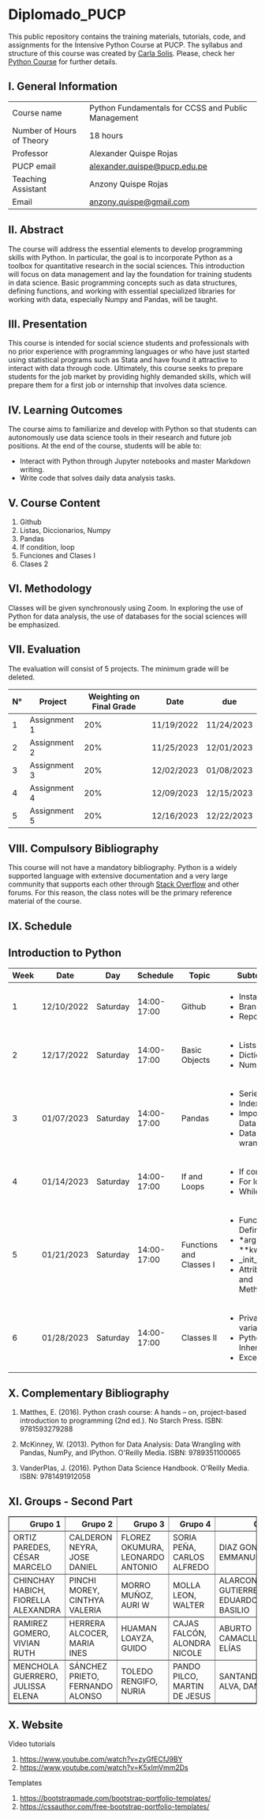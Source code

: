 # Diplomado_PUCP
This public repository contains the training materials, tutorials, code, and assignments for the Intensive Python Course at PUCP. The syllabus and structure of this course was created by [Carla Solis](https://github.com/ccsuehara). Please, check her [Python Course](https://github.com/ccsuehara/python_verano) for further details. 


## I. General Information

|      |        |
|---|---|
|Course name| Python Fundamentals for CCSS and Public Management <br>|
|Number of Hours of Theory| 18 hours <br>|
|Professor| Alexander Quispe Rojas <br>|
|PUCP email| alexander.quispe@pucp.edu.pe <br>|
|Teaching Assistant| Anzony Quispe Rojas <br>|
|Email| anzony.quispe@gmail.com |

## II. Abstract
The course will address the essential elements to develop programming skills with Python. In particular, the goal is to incorporate Python as a toolbox for quantitative research in the social sciences. This introduction will focus on data management and lay the foundation for training students in data science. Basic programming concepts such as data structures, defining functions, and working with essential specialized libraries for working with data, especially Numpy and Pandas, will be taught.

## III. Presentation
This course is intended for social science students and professionals with no prior experience with programming languages or who have just started using statistical programs such as Stata and have found it attractive to interact with data through code. Ultimately, this course seeks to prepare students for the job market by providing highly demanded skills, which will prepare them for a first job or internship that involves data science.


## IV. Learning Outcomes
The course aims to familiarize and develop with Python so that students can autonomously use data science tools in their research and future job positions. At the end of the course, students will be able to:
- Interact with Python through Jupyter notebooks and master Markdown writing.
- Write code that solves daily data analysis tasks.

## V. Course Content

1. Github
2. Listas, Diccionarios, Numpy
3. Pandas 
4. If condition, loop
5. Funciones and Clases I
6. Clases 2

## VI. Methodology
Classes will be given synchronously using Zoom. In exploring the use of Python for data analysis, the use of databases for the social sciences will be emphasized.


## VII. Evaluation
The evaluation will consist of 5 projects. The minimum grade will be deleted. 

|N°| Project | Weighting on Final Grade|Date|due
|---|---|---|---|---
|1|Assignment  1|20%|11/19/2022| 11/24/2023
|2|Assignment  2|20%|11/25/2023| 12/01/2023
|3|Assignment  3|20%|12/02/2023| 01/08/2023
|4|Assignment  4|20%|12/09/2023| 12/15/2023
|5|Assignment  5|20%|12/16/2023| 12/22/2023

## VIII. Compulsory Bibliography
This course will not have a mandatory bibliography. Python is a widely supported language with extensive documentation and a very large community that supports each other through [Stack Overflow](https://stackoverflow.com/) and other forums. For this reason, the class notes will be the primary reference material of the course.

## IX. Schedule
## Introduction to Python


|Week|Date|Day|Schedule|Topic|Subtopic
|---|---|---|---|---|---
|1|12/10/2022|Saturday|14:00-17:00| Github | <ul>  <li>Installation</li>   <li>Branches</li>   <li>Repository </li> </ul>   
|2|12/17/2022|Saturday|14:00-17:00| Basic Objects |  <ul>  <li>Lists</li>   <li>Dictionaries</li>   <li>NumPy </li> </ul>
|3|01/07/2023|Saturday|14:00-17:00| Pandas | <ul>  <li> Series </li>   <li>Indexing</li>   <li>Importing Data </li> <li> Data wrangling </li> </ul>      
|4|01/14/2023|Saturday|14:00-17:00 | If and Loops | <ul>  <li> If condition </li>   <li> For loop</li>   <li> While Loop</li>  </ul>    
|5|01/21/2023|Saturday|14:00-17:00| Functions and Classes I| <ul>  <li> Function Definitions </li>   <li> *args and **kwwargs </li>   <li> \_init_</li> <li> Attributes and Methods</li>  </ul>    
|6|01/28/2023|Saturday|14:00-17:00| Classes II | <ul>  <li> Private variables </li>   <li> Python Inheritance </li>   <li>Exceptions</li>   </ul> 
<!-- 
## Intermediate Python Course

### Week 4
|Date|Day|Schedule|Topic|Subtopic
|---|---|---|---|---
|11/12/2021|Saturday|14:00-17:00| WebScraping| <ul>  <li> Selenium </ul> 


### Week 5
|Date|Day|Schedule|Topic|Subtopic
|---|---|---|---|---
|18/12/2021|Saturday|14:00-17:00| Geocoding| <ul>  <li> Googlemaps </ul> 

 ### Week 6
|Date|Day|Schedule|Topic|Subtopic
|---|---|---|---|---
|8/1/2022|Saturday|14:00-17:00| Calculate Distances, Scraping twiter| <ul>  <li> Google Directions API <li> Twiter API</ul> 
|8/1/2022|Saturday|14:00-17:00| Calculate Distances, Scraping twiter| <ul>  <li> A/B testing <li> Causal ML</ul> -->



  

## X. Complementary Bibliography
1. Matthes, E. (2016). Python crash course: A hands – on, project-based introduction to programming (2nd ed.). No Starch Press. ISBN: 9781593279288

2. McKinney, W. (2013). Python for Data Analysis: Data Wrangling with Pandas, NumPy, and IPython. O'Reilly Media. ISBN: 9789351100065

3. VanderPlas, J. (2016). Python Data Science Handbook. O'Reilly Media. ISBN: 9781491912058

## XI. Groups - Second Part
<table border="1" class="dataframe">
  <thead>
    <tr style="text-align: right;">
      <th>Grupo 1</th>
      <th>Grupo 2</th>
      <th>Grupo 3</th>
      <th>Grupo 4</th>
      <th>Grupo 5</th>
      <th>Grupo 6</th>
      <th>Grupo 7</th>
      <th>Grupo 8</th>
      <th>Grupo 9</th>
      <th>Grupo 10</th>
      <th>Grupo 11</th>
      <th>Grupo 12</th>
      <th>Grupo 13</th>
    </tr>
  </thead>
  <tbody>
    <tr>
      <td>ORTIZ PAREDES, CÉSAR MARCELO</td>
      <td>CALDERON NEYRA, JOSE DANIEL</td>
      <td>FLOREZ OKUMURA, LEONARDO ANTONIO</td>
      <td>SORIA PEÑA, CARLOS ALFREDO</td>
      <td>DIAZ GONZALES, EMMANUEL</td>
      <td>TITO SANTA CRUZ, KERLY MABEL</td>
      <td>CORDOVA GAMBOA, ANA PAOLA</td>
      <td>ZUÑIGA ROMERO, ADRIANA VIOLETA</td>
      <td>MIÑAN SANCHEZ, LUIS FERNANDO</td>
      <td>QUISPE MACAVILCA, LUIS CLAUDIO</td>
      <td>RAMIREZ DE LA CRUZ, KELLY GUADALUPE</td>
      <td>BENITES GARNIQUE, JOSUE MARCIAL</td>
      <td>MONTJOY PITA, DANIEL GERAY</td>
    </tr>
    <tr>
      <td>CHINCHAY HABICH, FIORELLA ALEXANDRA</td>
      <td>PINCHI MOREY, CINTHYA VALERIA</td>
      <td>MORRO MUÑOZ, AURI W</td>
      <td>MOLLA LEON, WALTER</td>
      <td>ALARCON GUTIERREZ, EDUARDO BASILIO</td>
      <td>MEZA VASQUEZ, MILAGROS</td>
      <td>GAVILAN CASTAÑEDA, MAYRA ALEXANDRA</td>
      <td>PLASENCIA CUSTODIO, CLAUDIA JIMENA</td>
      <td>HUAMAN GARCIA, YANELL VALERYN</td>
      <td>VENERO ACURIO, MARIA DEL CARMEN</td>
      <td>ZAPATA ROJAS, ALVARO DANTE</td>
      <td>SUAREZ PATILONGO, MICHAEL SALVADOR</td>
      <td>VISURRAGA RODIL, JOEL ANDRE</td>
    </tr>
    <tr>
      <td>RAMIREZ GOMERO, VIVIAN RUTH</td>
      <td>HERRERA ALCOCER, MARIA INES</td>
      <td>HUAMAN LOAYZA, GUIDO</td>
      <td>CAJAS FALCÓN, ALONDRA NICOLE</td>
      <td>ABURTO CAMACLLANQUI, ELÍAS</td>
      <td>REYNA NIEVA, GINO SALVATTORE</td>
      <td>RIVAS SU, JUAN DIEGO</td>
      <td>ECHEVARRIA CARHUANCHO, FRANCISCO ANDRES</td>
      <td>PASAPERA OROZCO, OSMAN ALDER</td>
      <td>DELGADO DIAZ, DIEGO GONZALO</td>
      <td>REMUZGO MELENDEZ, CARMEN ELIZABETH</td>
      <td>SILVA ZARATE, CECILIA ISAI</td>
      <td>SALAZAR RODRIGUEZ, MATTIAS GUSTAVO</td>
    </tr>
    <tr>
      <td>MENCHOLA GUERRERO, JULISSA ELENA</td>
      <td>SÁNCHEZ PRIETO, FERNANDO ALONSO</td>
      <td>TOLEDO RENGIFO, NURIA</td>
      <td>PANDO PILCO, MARTIN DE JESUS</td>
      <td>SANTANDER ALVA, DANIELA</td>
      <td>ARISTA APARI, SERGHI GIANFRANCO</td>
      <td>AVILES ELIAS, GABRIEL MARCIAL</td>
      <td>VERA ROMAN, JOSSELYNE ANTUANE</td>
      <td>FLORES GOICOCHEA, DANIELA SOFIA</td>
      <td>CANELO CASTILLO, GONZALO ANDRES</td>
      <td>VELAZCO MUÑOZ, ANAMILE</td>
      <td>TORREJON MAGUIÑA, CLAUDIA FIORELLA</td>
      <td>RIVAS MADUEÑO, MAURICIO RICARDO</td>
    </tr>
  </tbody>
</table>
<!-- <table border="1" class="dataframe">
  <thead>
    <tr style="text-align: right;">
      <th></th>
      <th>Group 1</th>
      <th>Group 2</th>
      <th>Group 3</th>
      <th>Group 4</th>
      <th>Group 5</th>
      <th>Group 6</th>
    </tr>
  </thead>
  <tbody>
    <tr>
      <th>0</th>
      <td>CORNEJO CASTELLANO, GISSELA CAROLINA</td>
      <td>DIAZ ROMERO, RAYSA MARIANA</td>
      <td>SOTO HURTADO, DANIEL MARTIN</td>
      <td>HIDALGO SEDANO, FERNANDO SEBASTIAN</td>
      <td>RIOS GAYTAN, MARIO JONATHAN</td>
      <td>OSORES MENDIVES, JULIO ROBERTO</td>
    </tr>
    <tr>
      <th>1</th>
      <td>ZEGARRA DIAZ, KATHERINE VERONICA</td>
      <td>NAVARRO PEÑA, VALERIA ALEXANDRA</td>
      <td>HUAMAN ROCCA, IVETTE SUSANA</td>
      <td>GASTAÑADUY FIESTAS, JESUS EDUARDO</td>
      <td>AZULA PASTOR, JUAN LUIS</td>
      <td>FIGUEROA VALDIVIA, LUCIANA</td>
    </tr>
    <tr>
      <th>2</th>
      <td>MOSQUEIRA CARRION, ADRIANA BERENICE</td>
      <td>LOZANO RUIZ, KLARY MARLIT</td>
      <td>ALAMO RAMOS, LUIS RODRIGO</td>
      <td>KONG VEGA, CARLOS DANIEL</td>
      <td>CARRILLO MIRANDA, ANA PAULA</td>
      <td>ZAMORA MENDOZA, CHIARA MARIANNE</td>
    </tr>
    <tr>
      <th>3</th>
      <td>COLETTI ROMERO, ROBERT</td>
      <td>AGUIRRE CCERARE, HANS ISAÍ</td>
      <td>VILLENA TAGLE, CLAUDIA ARIANA</td>
      <td>RAMOS CAMERO, BELLA ROSARIO</td>
      <td>GALLARDO ARBILDO, JOSE DIEGO</td>
      <td>AYALA VALENCIA, YOSEPH DANIEL</td>
    </tr>
    <tr>
      <th>4</th>
      <td>PALACIOS GÁLVEZ, ANDRÉS ANÍBAL</td>
      <td>ZELADA CHAMBILLA, CARLOS ANDRÉS</td>
      <td>GRIJALBA TOUZETT, RODRIGO ANTONIO</td>
      <td>LÓPEZ BARBARÁN, LUZMILA LIBIA</td>
      <td>AYALA LAUREL, ANTONIO MANUEL</td>
      <td>CRUZ MANRIQUE, REINER</td>
    </tr>
  </tbody>
</table> -->

## X. Website

Video tutorials

1. https://www.youtube.com/watch?v=zyGfECfJ9BY
2. https://www.youtube.com/watch?v=K5xImVmm2Ds

Templates

1. https://bootstrapmade.com/bootstrap-portfolio-templates/
2. https://cssauthor.com/free-bootstrap-portfolio-templates/
